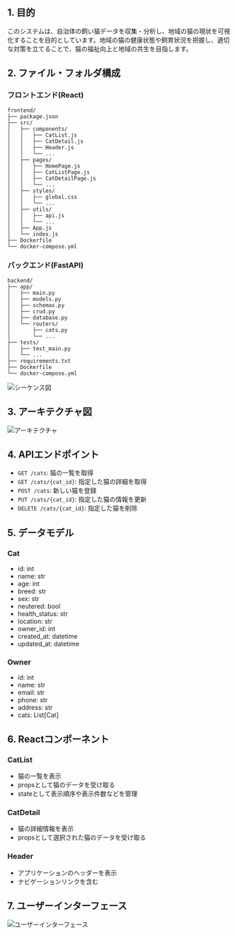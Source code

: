 ## 1. 目的
このシステムは、自治体の飼い猫データを収集・分析し、地域の猫の現状を可視化することを目的としています。地域の猫の健康状態や飼育状況を把握し、適切な対策を立てることで、猫の福祉向上と地域の共生を目指します。

## 2. ファイル・フォルダ構成
### フロントエンド(React)
```
frontend/
├── package.json
├── src/
│   ├── components/
│   │   ├── CatList.js
│   │   ├── CatDetail.js
│   │   ├── Header.js
│   │   └── ...
│   ├── pages/
│   │   ├── HomePage.js
│   │   ├── CatListPage.js
│   │   ├── CatDetailPage.js
│   │   └── ...
│   ├── styles/
│   │   ├── global.css
│   │   └── ...
│   ├── utils/
│   │   ├── api.js
│   │   └── ...
│   ├── App.js
│   └── index.js
├── Dockerfile
└── docker-compose.yml
```

### バックエンド(FastAPI)
```
backend/
├── app/
│   ├── main.py
│   ├── models.py
│   ├── schemas.py
│   ├── crud.py
│   ├── database.py
│   └── routers/
│       ├── cats.py
│       └── ...
├── tests/
│   ├── test_main.py
│   └── ...
├── requirements.txt
├── Dockerfile
└── docker-compose.yml
```

![シーケンス図](diagrams/sequence.png)

## 3. アーキテクチャ図
![アーキテクチャ](diagrams/app_architecture.png)

## 4. APIエンドポイント
- `GET /cats`: 猫の一覧を取得
- `GET /cats/{cat_id}`: 指定した猫の詳細を取得
- `POST /cats`: 新しい猫を登録
- `PUT /cats/{cat_id}`: 指定した猫の情報を更新
- `DELETE /cats/{cat_id}`: 指定した猫を削除

## 5. データモデル
### Cat
- id: int
- name: str
- age: int
- breed: str
- sex: str
- neutered: bool
- health_status: str
- location: str
- owner_id: int
- created_at: datetime
- updated_at: datetime

### Owner
- id: int
- name: str
- email: str
- phone: str
- address: str
- cats: List[Cat]

## 6. Reactコンポーネント
### CatList
- 猫の一覧を表示
- propsとして猫のデータを受け取る
- stateとして表示順序や表示件数などを管理

### CatDetail
- 猫の詳細情報を表示
- propsとして選択された猫のデータを受け取る

### Header
- アプリケーションのヘッダーを表示
- ナビゲーションリンクを含む

## 7. ユーザーインターフェース
![ユーザーインターフェース](diagrams/ui_wireframe.png)